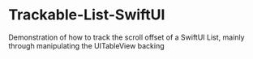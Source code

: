 # Trackable-List-SwiftUI
Demonstration of how to track the scroll offset of a SwiftUI List, mainly through manipulating the UITableView backing
